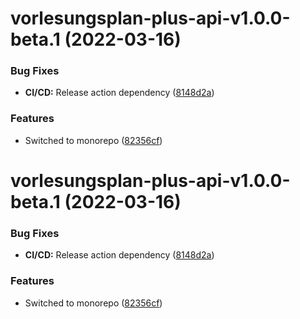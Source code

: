 # vorlesungsplan-plus-api-v1.0.0-beta.1 (2022-03-16)


### Bug Fixes

* **CI/CD:** Release action dependency ([8148d2a](https://github.com/larsrickert/vorlesungsplan-plus/commit/8148d2a69de7f026cebc7665772bd2bacdf13a9d))


### Features

* Switched to monorepo ([82356cf](https://github.com/larsrickert/vorlesungsplan-plus/commit/82356cf7832e929bc31d399b12950131e55af675))

# vorlesungsplan-plus-api-v1.0.0-beta.1 (2022-03-16)


### Bug Fixes

* **CI/CD:** Release action dependency ([8148d2a](https://github.com/larsrickert/vorlesungsplan-plus/commit/8148d2a69de7f026cebc7665772bd2bacdf13a9d))


### Features

* Switched to monorepo ([82356cf](https://github.com/larsrickert/vorlesungsplan-plus/commit/82356cf7832e929bc31d399b12950131e55af675))
